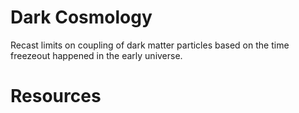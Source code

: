 # Dark Cosmology

Recast limits on coupling of dark matter particles based on the time freezeout happened in the early universe.

# Resources


